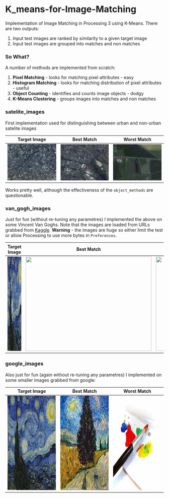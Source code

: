# K_means-for-Image-Matching
Implementation of Image Matching in Processing 3 using K-Means. There are two outputs:
1. Input test images are ranked by similarity to a given target image
2. Input test images are grouped into matches and non matches
### So What?
A number of methods are implemented from scratch:
1. **Pixel Matching** - looks for matching pixel attributes - easy
2. **Histogram Matching** - looks for matching distribution of pixel attributes - useful
3. **Object Counting** - identifies and counts image objects - dodgy
4. **K-Means Clustering** - groups images into matches and non matches
### satelite_images
First implementation used for distinguishing between urban and non-urban satelite images

Target Image             |  Best Match  | Worst Match
:-------------------------:|:-------------------------:|:-------------------------:
![](https://github.com/fredshone/K_means-for-Image-Matching/blob/master/satellite_images/data/LDN.jpg "Target Image")  |  ![](https://github.com/fredshone/K_means-for-Image-Matching/blob/master/satellite_images/data/Image_3.jpg "Test Image") | ![](https://github.com/fredshone/K_means-for-Image-Matching/blob/master/satellite_images/data/Image_5.jpg "Test Image")

Works pretty well, although the effectiveness of the `object_methods` are questionable.
### van_gogh_images
Just for fun (without re-tuning any parametres) I implemented the above on some Vincent Van Goghs. Note that the images are loaded from URLs grabbed from [Kaggle](https://www.kaggle.com/gfolego/vangogh).
**Warning** - the images are huge so either limit the test or allow Processing to use more bytes in `Preferences`.

Target Image             |  Best Match  | Worst Match
:-------------------------:|:-------------------------:|:-------------------------:
<img src="https://github.com/fredshone/K_means-for-Image-Matching/blob/master/picasso_images/data/target.jpg" height="300" width="400">  |  <img src="https://github.com/fredshone/K_means-for-Image-Matching/blob/master/picasso_images/data/test.jpg" height="300" width="400"> | <img src="http://upload.wikimedia.org/wikipedia/commons/8/8e/William_Ewart_Gladstone_by_Prince_Pierre_Troubetskoy.jpg" height="300" width="400">

### google_images
Also just for fun (again without re-tuning any parametres) I implemented on some smaller images grabbed from google:

Target Image             |  Best Match  | Worst Match
:-------------------------:|:-------------------------:|:-------------------------:
<img src="https://github.com/fredshone/K_means-for-Image-Matching/blob/master/google_images/data/target.jpg" height="300" width="400">  |  <img src="https://github.com/fredshone/K_means-for-Image-Matching/blob/master/google_images/data/Image_19.jpg" height="300" width="400"> | <img src="https://github.com/fredshone/K_means-for-Image-Matching/blob/master/google_images/data/Image_42.jpg" height="300" width="400">
